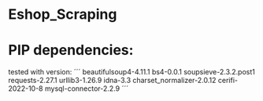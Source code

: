 # Eshop_Scraping
 
# PIP dependencies:
tested with version:
´´´
beautifulsoup4-4.11.1 bs4-0.0.1 soupsieve-2.3.2.post1
requests-2.27.1 urllib3-1.26.9 idna-3.3 charset_normalizer-2.0.12 cerifi-2022-10-8
mysql-connector-2.2.9
´´´